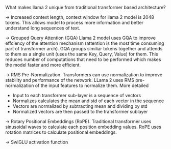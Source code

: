 What makes llama 2 unique from traditional transformer based architecture? 

-> Increased context length, context window for llama 2 model is 2048 tokens. This allows model to process more information and better understand long sequences of text. 

-> Grouped Query Attention (GQA) Llama 2 model uses GQA to improve effciency of the attention mechanism (attention is the most time consuming part of transformer arch). GQA groups similiar tokens together and attends to them as a single unit (uses the same Key, Query, Value) for them. This reduces number of computations that need to be performed which makes the model faster and more efficient. 

-> RMS Pre-Normalization. Transformers can use normalization to improve stability and performance of the network. LLama 2 uses RMS pre-normalization of the input features to normalize them. More detailed 
- Input to each transformer sub-layer is a sequence of vectors 
- Normalizes calculates the mean and std of each vector in the sequence 
- Vectors are normalized by subtracting mean and dividing by std 
- Normalized vectors are then passed to the transformer sublayer 


-> Rotary Positional Embeddings (RoPE). Traditional transformer uses sinusoidal waves to calculate each position embedding values. RoPE uses rotation matrices to calculate positional embeddings. 


-> SwiGLU activation function


